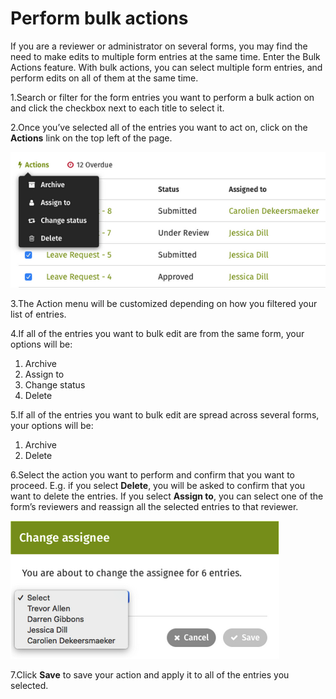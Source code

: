 # Perform bulk actions



If you are a reviewer or administrator on several forms, you may find the need to make edits to multiple form entries at the same time. Enter the Bulk Actions feature. With bulk actions, you can select multiple form entries, and perform edits on all of them at the same time.

1.Search or filter for the form entries you want to perform a bulk action on and click the checkbox next to each title to select it. 

2.Once you’ve selected all of the entries you want to act on, click on the **Actions** link on the top left of the page.

![](../../../.gitbook/assets/1%20%2839%29.png)



3.The Action menu will be customized depending on how you filtered your list of entries.

4.If all of the entries you want to bulk edit are from the same form, your options will be: 

1. Archive
2. Assign to
3. Change status
4. Delete

5.If all of the entries you want to bulk edit are spread across several forms, your options will be:

1. Archive
2. Delete

6.Select the action you want to perform and confirm that you want to proceed. E.g. if you select **Delete**, you will be asked to confirm that you want to delete the entries. If you select **Assign to**, you can select one of the form’s reviewers and reassign all the selected entries to that reviewer.

![](../../../.gitbook/assets/2%20%2832%29.png)

7.Click **Save** to save your action and apply it to all of the entries you selected.

